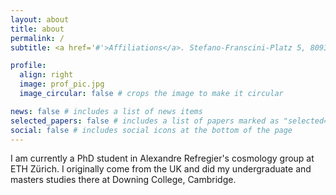 ```yaml
---
layout: about
title: about
permalink: /
subtitle: <a href='#'>Affiliations</a>. Stefano-Franscini-Platz 5, 8093 Zurich. areeves@phys.ethz.ch.

profile:
  align: right
  image: prof_pic.jpg
  image_circular: false # crops the image to make it circular

news: false # includes a list of news items
selected_papers: false # includes a list of papers marked as "selected={true}"
social: false # includes social icons at the bottom of the page
---
```


I am currently a PhD student in Alexandre Refregier's cosmology group at ETH Zürich. I originally come from the UK and did my undergraduate and masters studies there at Downing College, Cambridge. 